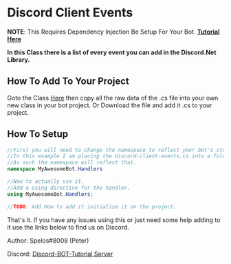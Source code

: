 # Discord Client Events

__NOTE__: This Requires Dependency Injection Be Setup For Your Bot. **[Tutorial Here](https://www.youtube.com/watch?v=ww6Dn0O70VA)**

**In this Class there is a list of every event you can add in the Discord.Net Library.**

## How To Add To Your Project

Goto the Class [Here](discord-client-events.cs) then copy all the raw data of the .cs file into your own new class in your bot project. Or Download the file and add it .cs to your project.

## How To Setup

```cs
//First you will need to change the namespace to reflect your bot's structure.
//In this example I am placing the discord-client-events.cs into a folder named Handlers.
//As such the namespace will reflect that.
namespace MyAwesomeBot.Handlers
```

```cs
//Now to actually use it.
//Add a using directive for the handler.
using MyAwesomeBot.Handlers;
```

```cs
//TODO: Add How to add it initialize it on the project.
```

That's it. If you have any issues using this or just need some help adding to it use the links below to find us on Discord.

Author: Spelos#8008 (Peter)

Discord:  [Discord-BOT-Tutorial Server](https://discord.gg/cGhEZuk)